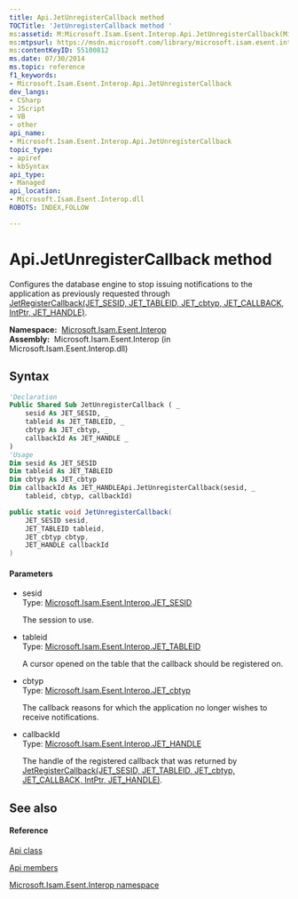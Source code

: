 ```yaml
---
title: Api.JetUnregisterCallback method 
TOCTitle: 'JetUnregisterCallback method '
ms:assetid: M:Microsoft.Isam.Esent.Interop.Api.JetUnregisterCallback(Microsoft.Isam.Esent.Interop.JET_SESID,Microsoft.Isam.Esent.Interop.JET_TABLEID,Microsoft.Isam.Esent.Interop.JET_cbtyp,Microsoft.Isam.Esent.Interop.JET_HANDLE)
ms:mtpsurl: https://msdn.microsoft.com/library/microsoft.isam.esent.interop.api.jetunregistercallback(v=EXCHG.10)
ms:contentKeyID: 55100812
ms.date: 07/30/2014
ms.topic: reference
f1_keywords:
- Microsoft.Isam.Esent.Interop.Api.JetUnregisterCallback
dev_langs:
- CSharp
- JScript
- VB
- other
api_name: 
- Microsoft.Isam.Esent.Interop.Api.JetUnregisterCallback
topic_type: 
- apiref
- kbSyntax
api_type: 
- Managed
api_location: 
- Microsoft.Isam.Esent.Interop.dll
ROBOTS: INDEX,FOLLOW

---
```


# Api.JetUnregisterCallback method

Configures the database engine to stop issuing notifications to the application as previously requested through [JetRegisterCallback(JET_SESID, JET_TABLEID, JET_cbtyp, JET_CALLBACK, IntPtr, JET_HANDLE)](dn332989\(v=exchg.10\).md).

**Namespace:**  [Microsoft.Isam.Esent.Interop](hh596136\(v=exchg.10\).md)  
**Assembly:**  Microsoft.Isam.Esent.Interop (in Microsoft.Isam.Esent.Interop.dll)

## Syntax

``` vb
'Declaration
Public Shared Sub JetUnregisterCallback ( _
    sesid As JET_SESID, _
    tableid As JET_TABLEID, _
    cbtyp As JET_cbtyp, _
    callbackId As JET_HANDLE _
)
'Usage
Dim sesid As JET_SESID
Dim tableid As JET_TABLEID
Dim cbtyp As JET_cbtyp
Dim callbackId As JET_HANDLEApi.JetUnregisterCallback(sesid, _
    tableid, cbtyp, callbackId)
```

``` csharp
public static void JetUnregisterCallback(
    JET_SESID sesid,
    JET_TABLEID tableid,
    JET_cbtyp cbtyp,
    JET_HANDLE callbackId
)
```

#### Parameters

  - sesid  
    Type: [Microsoft.Isam.Esent.Interop.JET_SESID](hh596745\(v=exchg.10\).md)  
    
    The session to use.

<!-- end list -->

  - tableid  
    Type: [Microsoft.Isam.Esent.Interop.JET_TABLEID](hh566310\(v=exchg.10\).md)  
    
    A cursor opened on the table that the callback should be registered on.

<!-- end list -->

  - cbtyp  
    Type: [Microsoft.Isam.Esent.Interop.JET_cbtyp](hh564847\(v=exchg.10\).md)  
    
    The callback reasons for which the application no longer wishes to receive notifications.

<!-- end list -->

  - callbackId  
    Type: [Microsoft.Isam.Esent.Interop.JET_HANDLE](hh558081\(v=exchg.10\).md)  
    
    The handle of the registered callback that was returned by [JetRegisterCallback(JET_SESID, JET_TABLEID, JET_cbtyp, JET_CALLBACK, IntPtr, JET_HANDLE)](dn332989\(v=exchg.10\).md).

## See also

#### Reference

[Api class](dn292211\(v=exchg.10\).md)

[Api members](dn292213\(v=exchg.10\).md)

[Microsoft.Isam.Esent.Interop namespace](hh596136\(v=exchg.10\).md)

